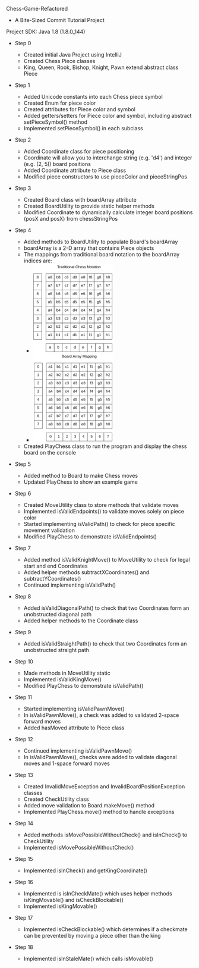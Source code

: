 Chess-Game-Refactored
- A Bite-Sized Commit Tutorial Project

Project SDK: Java 1.8 (1.8.0_144)

- Step 0
    - Created initial Java Project using IntelliJ
    - Created Chess Piece classes
    - King, Queen, Rook, Bishop, Knight, Pawn extend abstract class Piece

- Step 1
    - Added Unicode constants into each Chess piece symbol
    - Created Enum for piece color
    - Created attributes for Piece color and symbol
    - Added getters/setters for Piece color and symbol, including abstract setPieceSymbol() method
    - Implemented setPieceSymbol() in each subclass

- Step 2
    - Added Coordinate class for piece positioning
    - Coordinate will allow you to interchange string (e.g. 'd4') and integer (e.g. (2, 5)) board positions
    - Added Coordinate attribute to Piece class
    - Modified piece constructors to use pieceColor and pieceStringPos

- Step 3
    - Created Board class with boardArray attribute
    - Created BoardUtility to provide static helper methods
    - Modified Coordinate to dynamically calculate integer board positions (posX and posX) from chessStringPos

- Step 4
    - Added methods to BoardUtility to populate Board's boardArray
    - boardArray is a 2-D array that contains Piece objects
    - The mappings from traditional board notation to the boardArray indices are:
        - <img src="./images/traditional-board-notation.png" width="50%" height="50%">
        - <img src="./images/board-array-mapping.png" width="50%" height="50%">
    - Created PlayChess class to run the program and display the chess board on the console

- Step 5
    - Added method to Board to make Chess moves
    - Updated PlayChess to show an example game

- Step 6
    - Created MoveUtility class to store methods that validate moves
    - Implemented isValidEndpoints() to validate moves solely on piece color
    - Started implementing isValidPath() to check for piece specific movement validation
    - Modified PlayChess to demonstrate isValidEndpoints()

- Step 7
    - Added method isValidKnightMove() to MoveUtility to check for legal start and end Coordinates
    - Added helper methods subtractXCoordinates() and subtractYCoordinates()
    - Continued implementing isValidPath()

- Step 8
    - Added isValidDiagonalPath() to check that two Coordinates form an unobstructed diagonal path
    - Added helper methods to the Coordinate class

- Step 9
    - Added isValidStraightPath() to check that two Coordinates form an unobstructed straight path

- Step 10
    - Made methods in MoveUtility static
    - Implemented isValidKingMove()
    - Modified PlayChess to demonstrate isValidPath()

- Step 11
    - Started implementing isValidPawnMove()
    - In isValidPawnMove(), a check was added to validated 2-space forward moves
    - Added hasMoved attribute to Piece class

- Step 12
    - Continued implementing isValidPawnMove()
    - In isValidPawnMove(), checks were added to validate diagonal moves and 1-space forward moves

- Step 13
    - Created InvalidMoveException and InvalidBoardPositionException classes
    - Created CheckUtility class
    - Added move validation to Board.makeMove() method
    - Implemented PlayChess.move() method to handle exceptions

- Step 14
    - Added methods isMovePossibleWithoutCheck() and isInCheck() to CheckUtility
    - Implemented isMovePossibleWithoutCheck()

- Step 15
    - Implemented isInCheck() and getKingCoordinate()

- Step 16
    - Implemented is isInCheckMate() which uses helper methods isKingMovable() and isCheckBlockable()
    - Implemented isKingMovable()

- Step 17
    - Implemented isCheckBlockable() which determines if a checkmate can be prevented by moving a piece other than the king

- Step 18
    - Implemented isInStaleMate() which calls isMovable()